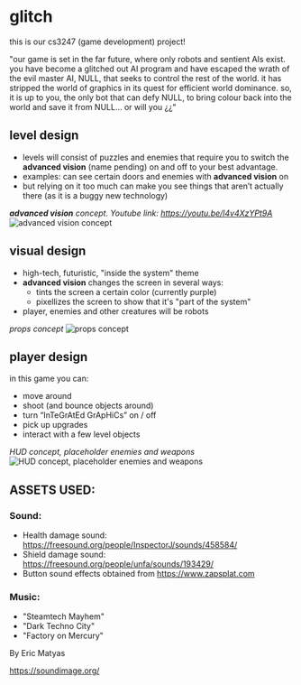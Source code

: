 # glitch
this is our cs3247 (game development) project!

"our game is set in the far future, where only robots and sentient AIs exist. 
you have become a glitched out AI program and have escaped the wrath of the evil master AI, NULL, that seeks to control the rest of the world. 
it has stripped the world of graphics in its quest for efficient world dominance. so, it is up to you, the only bot that can defy NULL, to bring colour back into the world and save it from NULL...
or will you ¿¿"

## level design
- levels will consist of puzzles and enemies that require you to switch the **advanced vision** (name pending) on and off to your best advantage.
- examples: can see certain doors and enemies with **advanced vision** on
- but relying on it too much can make you see things that aren’t actually there (as it is a buggy new technology)

***advanced vision** concept. Youtube link: https://youtu.be/l4v4XzYPt9A*
![**advanced vision** concept](docs/visionTest.JPG)

## visual design
- high-tech, futuristic, "inside the system" theme
- **advanced vision** changes the screen in several ways:
  - tints the screen a certain color (currently purple)
  - pixellizes the screen to show that it's "part of the system"
- player, enemies and other creatures will be robots

*props concept*
![props concept](docs/props.png)

## player design
in this game you can:
- move around
- shoot (and bounce objects around)
- turn “InTeGrAtEd GrApHiCs” on / off
- pick up upgrades
- interact with a few level objects

*HUD concept, placeholder enemies and weapons*
![HUD concept, placeholder enemies and weapons](docs/hudConcept.png)

## ASSETS USED:
### Sound:
* Health damage sound: https://freesound.org/people/InspectorJ/sounds/458584/
* Shield damage sound: https://freesound.org/people/unfa/sounds/193429/
* Button sound effects obtained from https://www.zapsplat.com
### Music:

* "Steamtech Mayhem"
* "Dark Techno City"
* "Factory on Mercury"

By Eric Matyas

https://soundimage.org/